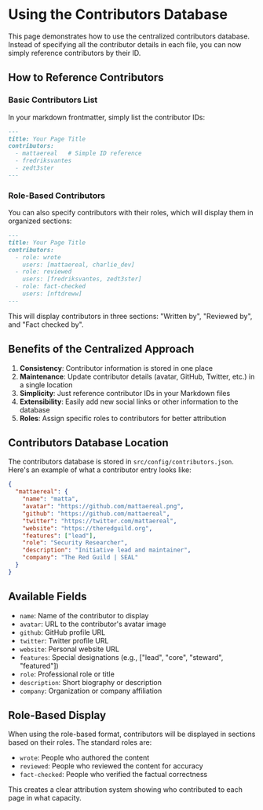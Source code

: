 # Using the Contributors Database

This page demonstrates how to use the centralized contributors database. Instead of specifying all the contributor details in each file, you can now simply reference contributors by their ID.

## How to Reference Contributors

### Basic Contributors List

In your markdown frontmatter, simply list the contributor IDs:
```markdown
---
title: Your Page Title
contributors:
  - mattaereal   # Simple ID reference
  - fredriksvantes
  - zedt3ster
---
```

### Role-Based Contributors

You can also specify contributors with their roles, which will display them in organized sections:
```markdown
---
title: Your Page Title
contributors:
  - role: wrote
    users: [mattaereal, charlie_dev]
  - role: reviewed
    users: [fredriksvantes, zedt3ster]
  - role: fact-checked
    users: [nftdreww]
---
```

This will display contributors in three sections: "Written by", "Reviewed by", and "Fact checked by".

## Benefits of the Centralized Approach

1. **Consistency**: Contributor information is stored in one place
2. **Maintenance**: Update contributor details (avatar, GitHub, Twitter, etc.) in a single location
3. **Simplicity**: Just reference contributor IDs in your Markdown files
4. **Extensibility**: Easily add new social links or other information to the database
5. **Roles**: Assign specific roles to contributors for better attribution

## Contributors Database Location

The contributors database is stored in `src/config/contributors.json`. Here's an example of what a contributor entry looks like:

```json
{
  "mattaereal": {
    "name": "matta",
    "avatar": "https://github.com/mattaereal.png",
    "github": "https://github.com/mattaereal",
    "twitter": "https://twitter.com/mattaereal",
    "website": "https://theredguild.org",
    "features": ["lead"],
    "role": "Security Researcher",
    "description": "Initiative lead and maintainer",
    "company": "The Red Guild | SEAL"
  }
}
```

## Available Fields

- `name`: Name of the contributor to display
- `avatar`: URL to the contributor's avatar image
- `github`: GitHub profile URL
- `twitter`: Twitter profile URL
- `website`: Personal website URL
- `features`: Special designations (e.g., ["lead", "core", "steward", "featured"])
- `role`: Professional role or title
- `description`: Short biography or description
- `company`: Organization or company affiliation

## Role-Based Display

When using the role-based format, contributors will be displayed in sections based on their roles. The standard roles are:

- `wrote`: People who authored the content
- `reviewed`: People who reviewed the content for accuracy
- `fact-checked`: People who verified the factual correctness

This creates a clear attribution system showing who contributed to each page in what capacity.
